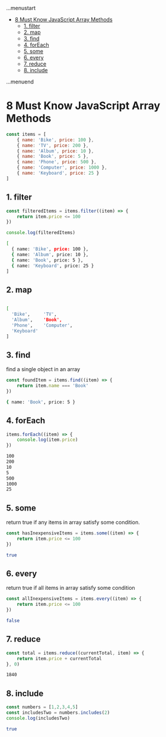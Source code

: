 ...menustart

- [8 Must Know JavaScript Array Methods](#ab7987044420e54c91c08f19820fc741)
    - [1. filter](#b7e9c356372c6190077c0d2644a7886a)
    - [2. map](#1ab5fbd0c4ddc51f5d32c40e05099ebc)
    - [3. find](#a2e947d461b484e60f8d68660ee60687)
    - [4. forEach](#56a6768645be8464bbadc6fb8a682a93)
    - [5. some](#f6a64c8511d26eae9ca74403f1b2caae)
    - [6. every](#99838ef5da412ee9bc8180dd401e7f8c)
    - [7. reduce](#f9242b615d9ac48e610d25c12a1b9cf7)
    - [8. include](#571fd09a922e46e5159bf2049e93890b)

...menuend


<h2 id="ab7987044420e54c91c08f19820fc741"></h2>


# 8 Must Know JavaScript Array Methods

```javascript
const items = [
    { name: 'Bike', price: 100 },
    { name: 'TV', price: 200 },
    { name: 'Album', price: 10 },
    { name: 'Book', price: 5 },
    { name: 'Phone', price: 500 },
    { name: 'Computer', price: 1000 },
    { name: 'Keyboard', price: 25 }
]
```

<h2 id="b7e9c356372c6190077c0d2644a7886a"></h2>


## 1. filter

```javascript
const filteredItems = items.filter((item) => {
    return item.price <= 100
})

console.log(filteredItems)
```

```bash
[
  { name: 'Bike', price: 100 },
  { name: 'Album', price: 10 },
  { name: 'Book', price: 5 },
  { name: 'Keyboard', price: 25 }
]
```

<h2 id="1ab5fbd0c4ddc51f5d32c40e05099ebc"></h2>


## 2. map

```javascript

```


```bash
[
  'Bike',     'TV',
  'Album',    'Book',
  'Phone',    'Computer',
  'Keyboard'
]
```

<h2 id="a2e947d461b484e60f8d68660ee60687"></h2>


## 3. find

find a single object in an array

```javascript
const foundItem = items.find((item) => {
    return item.name === 'Book'
})
```

```bash
{ name: 'Book', price: 5 }
```


<h2 id="56a6768645be8464bbadc6fb8a682a93"></h2>


## 4. forEach

```javascript
items.forEach((item) => {
    console.log(item.price)
})
```

```bash
100
200
10
5
500
1000
25
```


<h2 id="f6a64c8511d26eae9ca74403f1b2caae"></h2>


## 5. some

return true if any items in array satisfy some condition.

```javascript
const hasInexpensiveItems = items.some((item) => {
    return item.price <= 100
})
```

```bash
true
```

<h2 id="99838ef5da412ee9bc8180dd401e7f8c"></h2>


## 6. every

return true if all items in array satisfy some condition

```javascript
const allInexpensiveItems = items.every((item) => {
    return item.price <= 100
})
```

```bash
false
```

<h2 id="f9242b615d9ac48e610d25c12a1b9cf7"></h2>


## 7. reduce



```javascript
const total = items.reduce((currentTotal, item) => {
    return item.price + currentTotal
}, 0)
```

```bash
1840
```


<h2 id="571fd09a922e46e5159bf2049e93890b"></h2>


## 8. include

```javascript
const numbers = [1,2,3,4,5]
const includesTwo = numbers.includes(2)
console.log(includesTwo)
```

```bash
true
```



